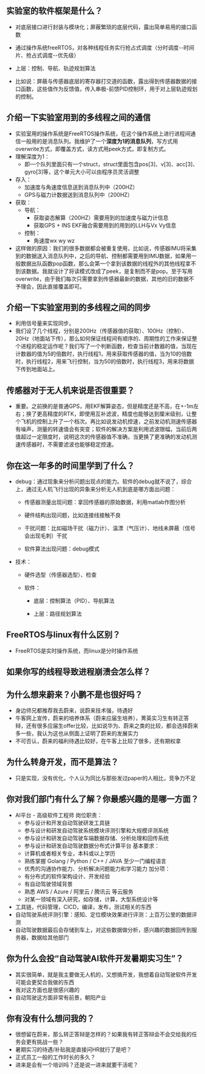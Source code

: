 ## 实验室的软件框架是什么？

-   对底层接口进行封装与模块化；屏蔽繁琐的底层代码，露出简单易用的接口函数

-   通过操作系统freeRTOS，对各种线程任务实行抢占式调度（分时调度--时间片、抢占式调度--优先级）

-   上层：控制、导航、轨迹规划算法

-   比如说：屏蔽与传感器底层的寄存器打交道的函数，露出得到传感器数据的接口函数，这些值作为反馈值，传入串极-前馈PID控制环，用于对上层轨迹规划的控制。

## 介绍一下实验室用到的多线程之间的通信

-   实验室用的操作系统是FreeRTOS操作系统，在这个操作系统上进行进程间通信一般用的是消息队列。我维护了一个**深度为1的消息队列**，写方式用overwrite方式，即覆盖方式，读方式用peek方式，即复制方式。
-   理解深度为1：
    -   即一个队列里面只有一个struct，struct里面包含pos[3]、v[3]、acc[3]、gyro[3]等，这个单元大小可以由程序员灵活调整
-   存入：
    -   加速度与角速度信息送到消息队列中（200HZ）
    -   GPS与磁力计数据送到消息队列中（200HZ）
-   获取：
    -   导航：
        -   获取姿态解算（200HZ）需要用到的加速度与磁力计信息
        -   获取GPS + INS EKF融合需要用到的用到的LLH与Vx Vy信息
    -   控制：
        -   角速度wx wy wz
-   这样做的原因：我们的很多数据都会被重复使用，比如说，传感器IMU将采集到的数据送入消息队列中，之后的导航、控制都需要用到IMU数据，如果用一般数据出队函数pop函数，那么会第一个拿到该数据的线程外的其他线程拿不到该数据。我就设计了将读模式改成了peek，是复制而不是pop。至于写用overwrite，由于我们每次只需要拿到传感器最新的数据，其他的旧的数据不予理会，因此直接覆盖即可。

## 介绍一下实验室用到的多线程之间的同步

-   利用信号量来实现同步。
-   我们设了几个线程，分别是200Hz（传感器值的获取）、100Hz（控制）、20Hz（地面站下传），那么如何保证线程间有顺序的、周期性的工作来保证整个进程的稳定运作呢？我们写了一个判断函数，检查当前计数器的值，当现在计数器的值为5的倍数时，执行线程1，用来获取传感器的值，当为10的倍数时，执行线程2，用来飞行控制，当为50的倍数时，执行线程3，用来将数据下传到地面站上。

## 传感器对于无人机来说是否很重要？

-   重要。之前换的是普通GPS，用EKF解算姿态，但是精度还是不高，在+-1m左右；换了更高精度的RTK，即使用互补滤波，精度也能够达到厘米级别，让整个飞机的控制上升了一个档次。再比如说发动机控速，之前发动机测速传感器有噪声，测量的转速值会有突变；软件的解决方案是利用滤波限幅，当前后两值超过一定限度时，说明这次的传感器值不准确，当更换了更准确的发动机测速传感器时，不需要滤波也能够稳定控速。

## 你在这一年多的时间里学到了什么？

-   debug：通过现象来分析问题出现点的能力。软件的debug就不说了，综合上，通过无人机飞行出现的异象来分析无人机到底是哪方面出问题：

    -   传感器测量出现问题：拿回传感器的原始数据，利用matlab作图分析

    -   硬件结构出现问题，比如连接线接触不良

    -   干扰问题：比如磁场干扰（磁力计）、温漂（气压计）、地线未屏蔽（信号会出现毛刺）干扰

    -   软件算法出现问题：debug模式

-   技术：

    -   硬件选型（传感器选型）、检查

    -   软件：

        -   底层：控制算法（PID）、导航算法

        -   上层：路径规划算法

## FreeRTOS与linux有什么区别？

-   FreeRTOS是实时操作系统，而linux是分时操作系统

## 如果你写的线程导致进程崩溃会怎么样？



## 为什么想来蔚来？小鹏不是也很好吗？

-   身边师兄都推荐我去蔚来，说蔚来技术强，待遇好
-   牛客网上宣传，蔚来的培养体系（蔚来应届生培养），菁英实习生有转正答辩，还有很多应届生offer比较，比如说华为、蔚来之类的比较，都会选择蔚来多一些，我认为这也从侧面上证明了蔚来的发展实力
-   不可否认，蔚来的福利待遇比较好，在牛客上比较了很多，还有期权拿

## 为什么转身开发，而不是算法？

-   只是实现，没有优化，个人认为同比与那些发过paper的人相比，竞争力不足

## 你对我们部门有什么了解？你最感兴趣的是哪一方面？

-   AI平台 - 高级软件工程师 
    岗位职责： 
    - 参与设计和开发自动驾驶研发工具链 
    - 参与设计和研发自动驾驶系统模块评测引擎和大规模评测系统 
    - 参与设计和研发自动驾驶车端数据存储、分析处理和回传系统 
    - 参与设计和研发自动驾驶数据分布式计算平台 
    基本要求： 
    - 计算机或者相关专业，本科或以上学历 
    - 熟练掌握 Golang / Python / C++ / JAVA 至少一门编程语言 
    - 优秀的沟通协作能力、分析解决问题能力和学习能力 
    加分项： 
    - 有分布式的软件架构设计、开发经验 
    - 有自动驾驶领域背景 
    - 熟悉 AWS / Azure / 阿里云 / 腾讯云 等云服务 
    - 对某一领域有深入研究，如存储，计算，大型系统设计等
-   工具链，代码管理，CICD，编译，发布，测试相关的东西
-   自动驾驶系统评测引擎：感知、定位模块效果进行评测：上百万公里的数据评测
-   自动驾驶数据最后会存储到车上，对这些数据做分析，感兴趣的数据回传到服务器，数据给其他部门

## 你为什么会投“自动驾驶AI软件开发暑期实习生”？

-   其实很简单，就是我主要做无人机的，又想搞开发，我想着自动驾驶软件开发可能会更契合我做的东西
-   我对这方面也是很感兴趣的
-   自动驾驶这方面非常有前景，朝阳产业

## 你有没有什么想问我的？

-   很想留在蔚来，那么转正答辩是怎样的？如果我有转正答辩会不会交给我的任务会更有挑战一些？
-   暑期实习的待遇/补贴我是直接问HR就行了是吧？
-   正式员工一般的工作时长的多久？
-   进来是会有一个培训吗？还是说一进来就要干活呢？



